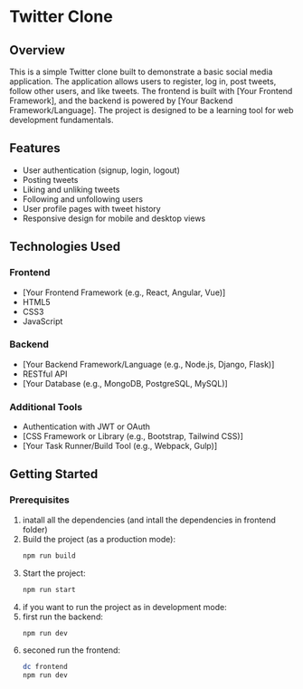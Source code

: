 # Twitter Clone

## Overview

This is a simple Twitter clone built to demonstrate a basic social media application. The application allows users to register, log in, post tweets, follow other users, and like tweets. The frontend is built with [Your Frontend Framework], and the backend is powered by [Your Backend Framework/Language]. The project is designed to be a learning tool for web development fundamentals.

## Features

- User authentication (signup, login, logout)
- Posting tweets
- Liking and unliking tweets
- Following and unfollowing users
- User profile pages with tweet history
- Responsive design for mobile and desktop views

## Technologies Used

### Frontend
- [Your Frontend Framework (e.g., React, Angular, Vue)]
- HTML5
- CSS3
- JavaScript

### Backend
- [Your Backend Framework/Language (e.g., Node.js, Django, Flask)]
- RESTful API
- [Your Database (e.g., MongoDB, PostgreSQL, MySQL)]

### Additional Tools
- Authentication with JWT or OAuth
- [CSS Framework or Library (e.g., Bootstrap, Tailwind CSS)]
- [Your Task Runner/Build Tool (e.g., Webpack, Gulp)]

## Getting Started

### Prerequisites
1. inatall all the dependencies (and intall the dependencies in frontend folder)
2. Build the project (as a production mode):
   ```bash
   npm run build
3. Start the project:
   ```bash
   npm run start

4. if you want to run the project as in development mode:
5. first run the backend:
   ```bash
   npm run dev
6. seconed run the frontend:
   ```bash
   dc frontend
   npm run dev
